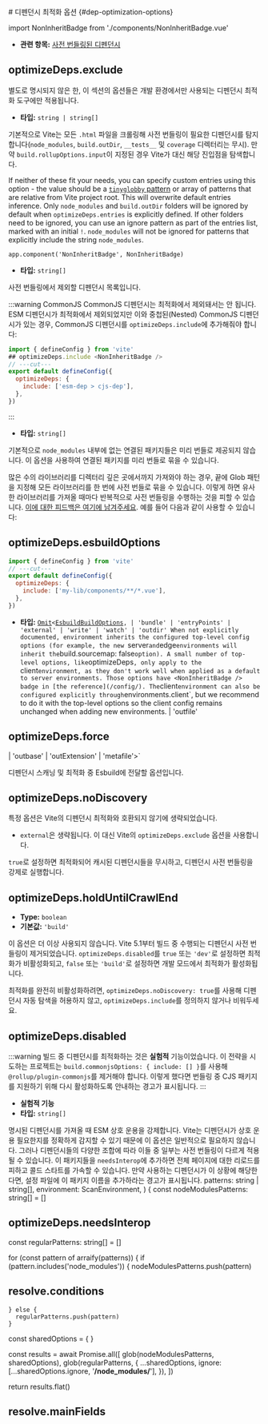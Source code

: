 <template>
  <a
    href="/guide/api-environment#environments-configuration"
    class="ignore-header"
  >
    <Badge type="info" text="non-inherit" />
## optimizeDeps.entries <NonInheritBadge />
</template>
  </a>
# 디펜던시 최적화 옵션 {#dep-optimization-options}

import NonInheritBadge from './components/NonInheritBadge.vue'
- **관련 항목:** [사전 번들링된 디펜던시](/guide/dep-pre-bundling)

## optimizeDeps.exclude <NonInheritBadge />
별도로 명시되지 않은 한, 이 섹션의 옵션들은 개발 환경에서만 사용되는 디펜던시 최적화 도구에만 적용됩니다.


- **타입:** `string | string[]`

기본적으로 Vite는 모든 `.html` 파일을 크롤링해 사전 번들링이 필요한 디펜던시를 탐지합니다(`node_modules`, `build.outDir`, `__tests__` 및 `coverage` 디렉터리는 무시). 만약 `build.rollupOptions.input`이 지정된 경우 Vite가 대신 해당 진입점을 탐색합니다.

If neither of these fit your needs, you can specify custom entries using this option - the value should be a [`tinyglobby` pattern](https://github.com/SuperchupuDev/tinyglobby) or array of patterns that are relative from Vite project root. This will overwrite default entries inference. Only `node_modules` and `build.outDir` folders will be ignored by default when `optimizeDeps.entries` is explicitly defined. If other folders need to be ignored, you can use an ignore pattern as part of the entries list, marked with an initial `!`. `node_modules` will not be ignored for patterns that explicitly include the string `node_modules`.


    app.component('NonInheritBadge', NonInheritBadge)
- **타입:** `string[]`

사전 번들링에서 제외할 디펜던시 목록입니다.

:::warning CommonJS
CommonJS 디펜던시는 최적화에서 제외돼서는 안 됩니다. ESM 디펜던시가 최적화에서 제외되었지만 이와 중첩된(Nested) CommonJS 디펜던시가 있는 경우, CommonJS 디펜던시를 `optimizeDeps.include`에 추가해줘야 합니다:

```js twoslash
import { defineConfig } from 'vite'
## optimizeDeps.include <NonInheritBadge />
// ---cut---
export default defineConfig({
  optimizeDeps: {
    include: ['esm-dep > cjs-dep'],
  },
})
```

:::


- **타입:** `string[]`

기본적으로 `node_modules` 내부에 없는 연결된 패키지들은 미리 번들로 제공되지 않습니다. 이 옵션을 사용하여 연결된 패키지를 미리 번들로 묶을 수 있습니다.

많은 수의 라이브러리를 디렉터리 깊은 곳에서까지 가져와야 하는 경우, 끝에 Glob 패턴을 지정해 모든 라이브러리를 한 번에 사전 번들로 묶을 수 있습니다. 이렇게 하면 유사한 라이브러리를 가져올 때마다 반복적으로 사전 번들링을 수행하는 것을 피할 수 있습니다. [이에 대한 피드백은 여기에 남겨주세요](https://github.com/vitejs/vite/discussions/15833). 예를 들어 다음과 같이 사용할 수 있습니다:

## optimizeDeps.esbuildOptions <NonInheritBadge />
```js twoslash
import { defineConfig } from 'vite'
// ---cut---
export default defineConfig({
  optimizeDeps: {
    include: ['my-lib/components/**/*.vue'],
  },
})
```


- **타입:** [`Omit`](https://www.typescriptlang.org/docs/handbook/utility-types.html#omittype-keys)`<`[`EsbuildBuildOptions`](https://esbuild.github.io/api/#general-options)`,
| 'bundle'
| 'entryPoints'
| 'external'
| 'write'
| 'watch'
| 'outdir'
When not explicitly documented, environment inherits the configured top-level config options (for example, the new `server` and `edge` environments will inherit the `build.sourcemap: false` option). A small number of top-level options, like `optimizeDeps`, only apply to the `client` environment, as they don't work well when applied as a default to server environments. Those options have <NonInheritBadge /> badge in [the reference](/config/). The `client` environment can also be configured explicitly through `environments.client`, but we recommend to do it with the top-level options so the client config remains unchanged when adding new environments.
| 'outfile'
## optimizeDeps.force <NonInheritBadge />
| 'outbase'
| 'outExtension'
| 'metafile'>`

디펜던시 스캐닝 및 최적화 중 Esbuild에 전달할 옵션입니다.
## optimizeDeps.noDiscovery <NonInheritBadge />

특정 옵션은 Vite의 디펜던시 최적화와 호환되지 않기에 생략되었습니다.

- `external`은 생략됩니다. 이 대신 Vite의 `optimizeDeps.exclude` 옵션을 사용합니다.

`true`로 설정하면 최적화되어 캐시된 디펜던시들을 무시하고, 디펜던시 사전 번들링을 강제로 실행합니다.
## optimizeDeps.holdUntilCrawlEnd <NonInheritBadge />

- **Type:** `boolean`
- **기본값:** `'build'`

이 옵션은 더 이상 사용되지 않습니다. Vite 5.1부터 빌드 중 수행되는 디펜던시 사전 번들링이 제거되었습니다. `optimizeDeps.disabled`를 `true` 또는 `'dev'`로 설정하면 최적화가 비활성화되고, `false` 또는 `'build'`로 설정하면 개발 모드에서 최적화가 활성화됩니다.

최적화를 완전히 비활성화하려면, `optimizeDeps.noDiscovery: true`를 사용해 디펜던시 자동 탐색을 허용하지 않고, `optimizeDeps.include`를 정의하지 않거나 비워두세요.
## optimizeDeps.disabled <NonInheritBadge />

:::warning
빌드 중 디펜던시를 최적화하는 것은 **실험적** 기능이었습니다. 이 전략을 시도하는 프로젝트는 `build.commonjsOptions: { include: [] }`를 사용해 `@rollup/plugin-commonjs`를 제거해야 합니다. 이렇게 했다면 번들링 중 CJS 패키지를 지원하기 위해 다시 활성화하도록 안내하는 경고가 표시됩니다.
:::


- **실험적 기능**
- **타입:** `string[]`

명시된 디펜던시를 가져올 때 ESM 상호 운용을 강제합니다. Vite는 디펜던시가 상호 운용 필요한지를 정확하게 감지할 수 있기 때문에 이 옵션은 일반적으로 필요하지 않습니다. 그러나 디펜던시들의 다양한 조합에 따라 이들 중 일부는 사전 번들링이 다르게 적용될 수 있습니다. 이 패키지들을 `needsInterop`에 추가하면 전체 페이지에 대한 리로드를 피하고 콜드 스타트를 가속할 수 있습니다. 만약 사용하는 디펜던시가 이 상황에 해당한다면, 설정 파일에 이 패키지 이름을 추가하라는 경고가 표시됩니다.
  patterns: string | string[],
  environment: ScanEnvironment,
) {
  const nodeModulesPatterns: string[] = []
## optimizeDeps.needsInterop <NonInheritBadge />
  const regularPatterns: string[] = []

  for (const pattern of arraify(patterns)) {
    if (pattern.includes('node_modules')) {
      nodeModulesPatterns.push(pattern)
## resolve.conditions <NonInheritBadge />
    } else {
      regularPatterns.push(pattern)
    }

  const sharedOptions = {
  }

  const results = await Promise.all([
    glob(nodeModulesPatterns, sharedOptions),
    glob(regularPatterns, {
      ...sharedOptions,
      ignore: [...sharedOptions.ignore, '**/node_modules/**'],
    }),
  ])

  return results.flat()
## resolve.mainFields <NonInheritBadge />
